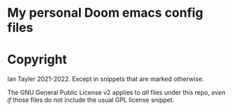# My personal Doom emacs config files


# Copyright

Ian Tayler 2021-2022. Except in snippets that are marked otherwise.

The GNU General Public License v2 applies to _all_ files under this repo, _even if_ those files do not include the usual GPL license snippet.
